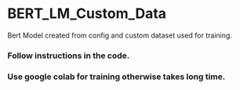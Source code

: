 # BERT_LM_Custom_Data
Bert Model created from config and custom dataset used for training.

### Follow instructions in the code.
### Use google colab for training otherwise takes long time.
